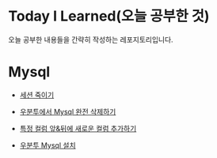 # Today I Learned(오늘 공부한 것)

오늘 공부한 내용들을 간략히 작성하는 레포지토리입니다.

# Mysql

- [세션 죽이기](https://github.com/gunkim/TIL/blob/master/mysql/%EC%84%B8%EC%85%98%20%EC%A3%BD%EC%9D%B4%EA%B8%B0.md)

- [우분투에서 Mysql 완전 삭제하기](https://github.com/gunkim/TIL/blob/master/mysql/%EC%9A%B0%EB%B6%84%ED%88%AC%20Mysql%20%EC%99%84%EC%A0%84%20%EC%82%AD%EC%A0%9C.md)

- [특정 컬럼 앞&뒤에 새로운 컬럼 추가하기](https://github.com/gunkim/TIL/blob/master/mysql/%ED%8A%B9%EC%A0%95%20%EC%BB%AC%EB%9F%BC%20%EC%95%9E%26%EB%92%A4%EC%97%90%20%EC%BB%AC%EB%9F%BC%20%EC%B6%94%EA%B0%80.md)

- [우분투 Mysql 설치](https://github.com/gunkim/TIL/blob/master/mysql/%EC%9A%B0%EB%B6%84%ED%88%AC%20Mysql%20%EC%84%A4%EC%B9%98.md)
